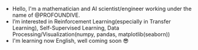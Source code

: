 - Hello, I'm a mathematician and AI scientist/engineer working under the name of @PROFOUNDIVE.
- I’m interested in Reinforcement Learning(especially in Transfer Learning), Self-Supervised Learning, Data Processing/Visualization(numpy, pandas, matplotlib(seaborn))
- I'm learning now English, well coming soon 😎

<!---
PROFOUNDIVE/PROFOUNDIVE is a ✨ special ✨ repository because its `README.md` (this file) appears on your GitHub profile.
You can click the Preview link to take a look at your changes.
--->
